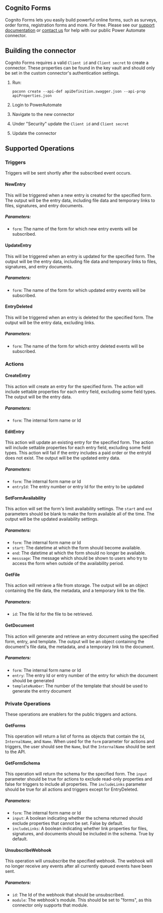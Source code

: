 ## Cognito Forms
Cognito Forms lets you easily build powerful online forms, such as surveys, order forms, registration forms and more. For free.
Please see our [support documentation](https://www.cognitoforms.com/support/63/data-integration/microsoft-power-automate) 
or [contact us](https://www.cognitoforms.com/supportrequest/) for help with our public Power Automate connector.

## Building the connector 
Cognito Forms requires a valid `Client id` and `Client secret` to create a connector.
These properties can be found in the key vault and should only be set in the custom connector's authentication settings.

1. Run:
	```paconn
	paconn create --api-def apiDefinition.swagger.json --api-prop apiProperties.json
	```

2. Login to PowerAutomate
3. Navigate to the new connector
4. Under "Security" update the `Client id` and `Client secret`
5. Update the connector

## Supported Operations

### Triggers
Triggers will be sent shortly after the subscribed event occurs.

#### NewEntry

This will be triggered when a new entry is created for the specified form.
The output will be the entry data, including file data and temporary links to files, signatures, and entry documents.

##### Parameters:
- `form`: The name of the form for which new entry events will be subscribed.

#### UpdateEntry

This will be triggered when an entry is updated for the specified form.
The output will be the entry data, including file data and temporary links to files, signatures, and entry documents.

##### Parameters:
- `form`: The name of the form for which updated entry events will be subscribed.

#### EntryDeleted

This will be triggered when an entry is deleted for the specified form.
The output will be the entry data, excluding links.

##### Parameters:
- `form`: The name of the form for which entry deleted events will be subscribed.

### Actions

#### CreateEntry

This action will create an entry for the specified form.
The action will include settable properties for each entry field, excluding some field types.
The output will be the entry data.

##### Parameters:
- `form`: The internal form name or Id

#### EditEntry

This action will update an existing entry for the specified form.
The action will include settable properties for each entry field, excluding some field types.
This action will fail if the entry includes a paid order or the entryId does not exist.
The output will be the updated entry data.

##### Parameters:
- `form`: The internal form name or Id
- `entryId`: The entry number or entry Id for the entry to be updated

#### SetFormAvailability

This action will set the form's limit availability settings.
The `start` and `end` parameters should be blank to make the form available all of the time.
The output will be the updated availability settings.

##### Parameters:
- `form`: The internal form name or Id
- `start`: The datetime at which the form should become available.
- `end`: The datetime at which the form should no longer be available.
- `messsage`: The message which should be shown to users who try to access the form when outside of the availability period.

#### GetFile

This action will retrieve a file from storage.
The output will be an object containing the file data, the metadata, and a temporary link to the file.

##### Parameters:
- `id`: The file Id for the file to be retrieved.

#### GetDocument

This action will generate and retrieve an entry document using the specified form, entry, and template.
The output will be an object containing the document's file data, the metadata, and a temporary link to the document.

##### Parameters:
- `form`: The internal form name or Id
- `entry`: The entry Id or entry number of the entry for which the document should be generated
- `templateNumber`: The number of the template that should be used to generate the entry document

### Private Operations

These operations are enablers for the public triggers and actions.

#### GetForms

This operation will return a list of forms as objects that contain the `Id`, `InternalName`, and `Name`.
When used for the `form` parameter for actions and triggers, the user should see the `Name`, 
but the `InternalName` should be sent to the API.

#### GetFormSchema

This operation will return the schema for the specified form.
The `input` parameter should be true for actions to exclude read-only properties and false for triggers to include all properties.
The `includeLinks` parameter should be true for all actions and triggers except for EntryDeleted.

##### Parameters:
- `form`: The internal form name or Id
- `input`: A boolean indicating whether the schema returned should exclude properties that cannot be set. False by default.
- `includeLinks`: A boolean indicating whether link properties for files, signatures, and documents should be included in the schema. True by default.

#### UnsubscribeWebhook

This operation will unsubscribe the specified webhook. The webhook will no longer receive any events after all currently
queued events have been sent.

##### Parameters:
- `id`: The Id of the webhook that should be unsubscribed.
- `module`: The webhook's module. This should be set to "forms", as this connector only supports that module.